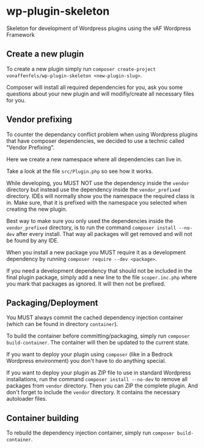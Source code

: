 # wp-plugin-skeleton
Skeleton for development of Wordpress plugins using the vAF Wordpress Framework

## Create a new plugin

To create a new plugin simply run `composer create-project vonaffenfels/wp-plugin-skeleton <new-plugin-slug>`.

Composer will install all required dependencies for you, ask you some questions about
your new plugin and will modifiy/create all necessary files for you.

## Vendor prefixing

To counter the dependancy conflict problem when using Wordpress plugins that have composer
dependencies, we decided to use a technic called "Vendor Prefixing".

Here we create a new namespace where all dependencies can live in.

Take a look at the file `src/Plugin.php` so see how it works.

While developing, you MUST NOT use the dependency inside the `vendor` directory but instead
use the dependency inside the `vendor_prefixed` directory. IDEs will normally show you
the namespace the required class is in. Make sure, that it is prefixed with the namespace
you selected when creating the new plugin.

Best way to make sure you only used the dependencies inside the `vendor_prefixed` directory,
is to run the command `composer install --no-dev` after every install. That way all packages
will get removed and will not be found by any IDE.

When you install a new package you MUST require it as a development dependency by
running `composer require --dev <package>`.

If you need a development dependency that should not be included in the final plugin package,
simply add a new line to the file `scoper.inc.php` where you mark that packages as ignored.
It will then not be prefixed.

## Packaging/Deployment

You MUST always commit the cached dependency injection container (which can be found
in directory `container`).

To build the container before committing/packaging, simply run `composer build-container`.
The container will then be updated to the current state.

If you want to deploy your plugin using `composer` (like in a Bedrock Wordpress environment)
you don't have to do anything special.

If you want to deploy your plugin as ZIP file to use in standard Wordpress installations,
run the command `composer install --no-dev` to remove all packages from `vendor` directory.
Then you can ZIP the complete plugin. And don't forget to include the `vendor` directory.
It contains the necessary autoloader files.

## Container building

To rebuild the dependency injection container, simply run `composer build-container`.